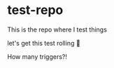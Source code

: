 # test-repo
This is the repo where I test things

let's get this test rolling :rocket:

How many triggers?!
